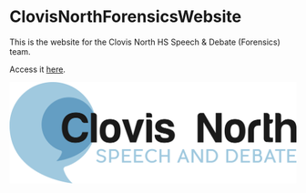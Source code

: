# ClovisNorthForensicsWebsite
This is the website for the Clovis North HS Speech & Debate (Forensics) team.  

Access it [here](https://clovisnorthforensics.org/).

![picture](img/logo1.png)
